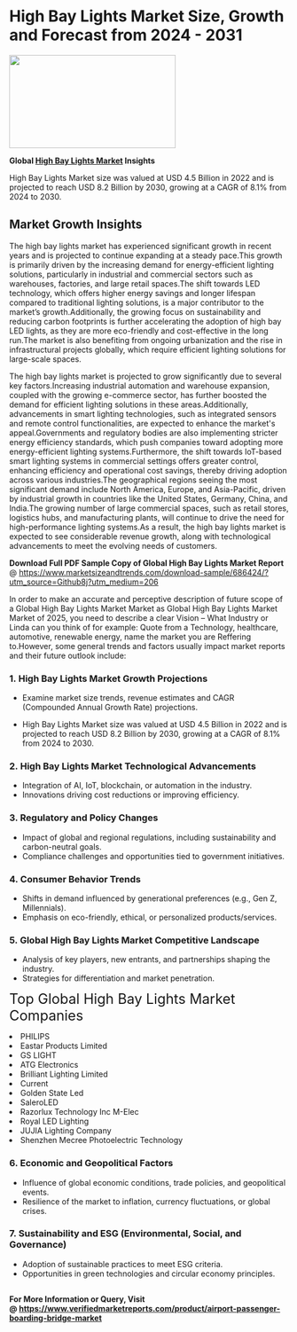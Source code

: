 <H1>High Bay Lights Market Size, Growth and Forecast from 2024 - 2031</H1><img class="aligncenter size-medium wp-image-584254" src="https://thirdeyenews.in/wp-content/uploads/2024/09/Global-Market-Research-300x168.jpeg" alt="" width="300" height="168" /><p><strong>Global&nbsp;<a href="https://www.marketsizeandtrends.com/download-sample/686424/?utm_source=Github8j?utm_medium=206">High Bay Lights Market</a> Insights</strong></p><p>High Bay Lights Market size was valued at USD 4.5 Billion in 2022 and is projected to reach USD 8.2 Billion by 2030, growing at a CAGR of 8.1% from 2024 to 2030.</p><p><h2>Market Growth Insights</h2> <p>The high bay lights market has experienced significant growth in recent years and is projected to continue expanding at a steady pace.This growth is primarily driven by the increasing demand for energy-efficient lighting solutions, particularly in industrial and commercial sectors such as warehouses, factories, and large retail spaces.The shift towards LED technology, which offers higher energy savings and longer lifespan compared to traditional lighting solutions, is a major contributor to the market’s growth.Additionally, the growing focus on sustainability and reducing carbon footprints is further accelerating the adoption of high bay LED lights, as they are more eco-friendly and cost-effective in the long run.The market is also benefiting from ongoing urbanization and the rise in infrastructural projects globally, which require efficient lighting solutions for large-scale spaces.</p> <p>The high bay lights market is projected to grow significantly due to several key factors.Increasing industrial automation and warehouse expansion, coupled with the growing e-commerce sector, has further boosted the demand for efficient lighting solutions in these areas.Additionally, advancements in smart lighting technologies, such as integrated sensors and remote control functionalities, are expected to enhance the market's appeal.Governments and regulatory bodies are also implementing stricter energy efficiency standards, which push companies toward adopting more energy-efficient lighting systems.Furthermore, the shift towards IoT-based smart lighting systems in commercial settings offers greater control, enhancing efficiency and operational cost savings, thereby driving adoption across various industries.The geographical regions seeing the most significant demand include North America, Europe, and Asia-Pacific, driven by industrial growth in countries like the United States, Germany, China, and India.The growing number of large commercial spaces, such as retail stores, logistics hubs, and manufacturing plants, will continue to drive the need for high-performance lighting systems.As a result, the high bay lights market is expected to see considerable revenue growth, along with technological advancements to meet the evolving needs of customers.</p> <p><span class=""><strong>Download Full PDF Sample Copy of Global High Bay Lights Market Report</strong> @ <a href="https://www.marketsizeandtrends.com/download-sample/686424/?utm_source=Github8j?utm_medium=206" target="_blank">https://www.marketsizeandtrends.com/download-sample/686424/?utm_source=Github8j?utm_medium=206</a></span></p><p>In order to make an accurate and perceptive description of future scope of a Global&nbsp;High Bay Lights Market Market as Global&nbsp;High Bay Lights Market Market of 2025, you need to describe a clear Vision &ndash; What Industry or Linda can you think of for example: Quote from a Technology, healthcare, automotive, renewable energy, name the market you are Reffering to.However, some general trends and factors usually impact market reports and their future outlook include:</p><h3>1.&nbsp;<strong>High Bay Lights Market Growth Projections</strong></h3><ul><li>Examine market size trends, revenue estimates and CAGR (Compounded Annual Growth Rate) projections.</li><li><p>High Bay Lights Market size was valued at USD 4.5 Billion in 2022 and is projected to reach USD 8.2 Billion by 2030, growing at a CAGR of 8.1% from 2024 to 2030.</p></li></ul><h3>2.&nbsp;<strong>High Bay Lights Market Technological Advancements</strong></h3><ul><li>Integration of AI, IoT, blockchain, or automation in the industry.</li><li>Innovations driving cost reductions or improving efficiency.</li></ul><h3>3.&nbsp;<strong>Regulatory and Policy Changes</strong></h3><ul><li>Impact of global and regional regulations, including sustainability and carbon-neutral goals.</li><li>Compliance challenges and opportunities tied to government initiatives.</li></ul><h3>4.&nbsp;<strong>Consumer Behavior Trends</strong></h3><ul><li>Shifts in demand influenced by generational preferences (e.g., Gen Z, Millennials).</li><li>Emphasis on eco-friendly, ethical, or personalized products/services.</li></ul><h3>5.&nbsp;<strong>Global High Bay Lights Market Competitive Landscape</strong></h3><ul><li>Analysis of key players, new entrants, and partnerships shaping the industry.</li><li>Strategies for differentiation and market penetration.</li></ul><p data-pm-slice="1 1 []"><span style="color: inherit; font-family: inherit; font-size: 25px;">Top Global High Bay Lights Market Companies</span></p><div class="" data-test-id=""><p><li>PHILIPS</li><li> Eastar Products Limited</li><li> GS LIGHT</li><li> ATG Electronics</li><li> Brilliant Lighting Limited</li><li> Current</li><li> Golden State Led</li><li> SaleroLED</li><li> Razorlux Technology Inc M-Elec</li><li> Royal LED Lighting</li><li> JUJIA Lighting Company</li><li> Shenzhen Mecree Photoelectric Technology</li></p></div><h3>6.&nbsp;<strong>Economic and Geopolitical Factors</strong></h3><ul><li>Influence of global economic conditions, trade policies, and geopolitical events.</li><li>Resilience of the market to inflation, currency fluctuations, or global crises.</li></ul><h3>7.&nbsp;<strong>Sustainability and ESG (Environmental, Social, and Governance)</strong></h3><ul><li>Adoption of sustainable practices to meet ESG criteria.</li><li>Opportunities in green technologies and circular economy principles.</li></ul><h2><strong style="font-size: 14px;">For More Information or Query, Visit @&nbsp;</strong><a style="background-color: #ffffff; font-size: 14px;" href="https://www.marketsizeandtrends.com/report/high-bay-lights-market/" target="_blank">https://www.verifiedmarketreports.com/product/airport-passenger-boarding-bridge-market</a></h2>